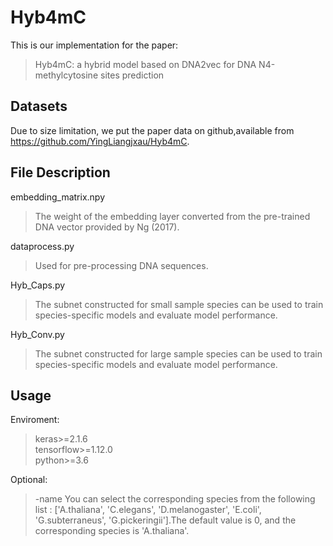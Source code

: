 # Hyb4mC
This is our implementation for the paper:
>Hyb4mC: a hybrid model based on DNA2vec for DNA N4-methylcytosine sites prediction
## Datasets
Due to size limitation, we put the paper data on github,available from https://github.com/YingLiangjxau/Hyb4mC.
## File Description
embedding_matrix.npy  
>The weight of the embedding layer converted from the pre-trained DNA vector provided by Ng (2017).  

dataprocess.py  
>Used for pre-processing DNA sequences.  

Hyb_Caps.py  
>The subnet constructed for small sample species can be used to train species-specific models and evaluate model performance.  

Hyb_Conv.py  
>The subnet constructed for large sample species can be used to train species-specific models and evaluate model performance.
## Usage
Enviroment:
>keras>=2.1.6  
tensorflow>=1.12.0  
python>=3.6  

Optional:  
>-name You can select the corresponding species from the following list :  ['A.thaliana', 'C.elegans', 'D.melanogaster', 'E.coli', 'G.subterraneus', 'G.pickeringii'].The default value is 0, and the corresponding species is 'A.thaliana'.
